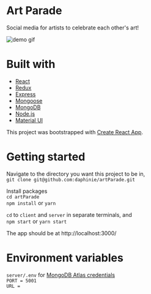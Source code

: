 # Art Parade
Social media for artists to celebrate each other's art!

![demo gif](https://github.com/daphinie/artParade/blob/main/ezgif.com-gif-maker.gif)

# Built with
* [React](https://reactjs.org/)
* [Redux](https://redux.js.org/)
* [Express](https://expressjs.com/)
* [Mongoose](https://mongoosejs.com/)
* [MongoDB](https://www.mongodb.com/)
* [Node.js](https://nodejs.org/)
* [Material UI](https://material-ui.com/)

This project was bootstrapped with [Create React App](https://github.com/facebook/create-react-app).

# Getting started
Navigate to the directory you want this project to be in,<br/>
`git clone git@github.com:daphinie/artParade.git`

Install packages<br/>
`cd artParade`<br/>
`npm install` or `yarn`

`cd` to `client` and `server` in separate terminals, and <br/>
`npm start` or `yarn start`

The app should be at http://localhost:3000/

# Environment variables
`server/.env` for [MongoDB Atlas credentials](https://www.mongodb.com/cloud/atlas/register)<br/>
`PORT = 5001`<br/>
`URL = `

